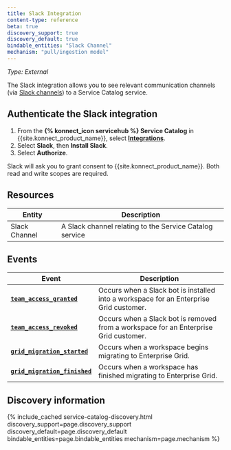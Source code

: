 ```yaml
---
title: Slack Integration
content-type: reference
beta: true
discovery_support: true
discovery_default: true
bindable_entities: "Slack Channel"
mechanism: "pull/ingestion model"
---
```


_Type: External_

The Slack integration allows you to see relevant communication channels (via [Slack channels](https://slack.com/help/articles/360017938993-What-is-a-channel)) to a Service Catalog service.

## Authenticate the Slack integration

1. From the **{% konnect_icon servicehub %} Service Catalog** in {{site.konnect_product_name}}, select **[Integrations](https://cloud.konghq.com/us/service-catalog/integrations)**. 
2. Select **Slack**, then **Install Slack**.
3. Select **Authorize**. 

Slack will ask you to grant consent to {{site.konnect_product_name}}. Both read and write scopes are required.

## Resources

Entity | Description
-------|------------
Slack Channel | A Slack channel relating to the Service Catalog service


## Events

**Event**  | **Description** 
-------|------------
 [**`team_access_granted`**](https://api.slack.com/events/team_access_granted)       | Occurs when a Slack bot is installed into a workspace for an Enterprise Grid customer.                            
 [**`team_access_revoked`**](https://api.slack.com/events/team_access_revoked)       | Occurs when a Slack bot is removed from a workspace for an Enterprise Grid customer.                              
 [**`grid_migration_started`**](https://api.slack.com/events/grid_migration_started) | Occurs when a workspace begins migrating to Enterprise Grid.                                                      
 [**`grid_migration_finished`**](https://api.slack.com/events/grid_migration_finished)| Occurs when a workspace has finished migrating to Enterprise Grid.                                                

## Discovery information

<!-- vale off-->

{% include_cached service-catalog-discovery.html 
   discovery_support=page.discovery_support
   discovery_default=page.discovery_default
   bindable_entities=page.bindable_entities
   mechanism=page.mechanism %}

<!-- vale on-->